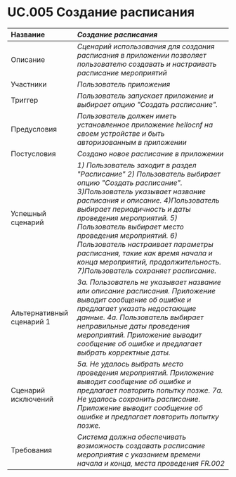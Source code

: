 # UC.005 Создание расписания
<!-- Подробное описание сценария использования системы с привязкой к ролям участников и задействованным бизнес-сущностям 
https://confluence.mts.ru/pages/viewpage.action?pageId=375782119 
-->
| Название | _Создание расписания_ |
|:---------------------------|:------|
| Описание | _Сценарий использования для создания расписания в приложении позволяет пользователю создавать и настраивать расписание мероприятий_ |
| Участники | _Пользователь приложения_ |
| Триггер | _Пользователь запускает приложение и выбирает опцию "Создать расписание"._ |
| Предусловия | _Пользователь должен иметь установленное приложение hellocnf на своем устройстве и быть авторизованным в приложении_ |
| Постусловия | _Создано новое расписание в приложении_ |
| Успешный сценарий | *1) Пользователь заходит в раздел "Расписание" 2) Пользователь выбирает опцию "Создать расписание". 3)Пользователь указывает название расписания и описание. 4)Пользователь выбирает периодичность и даты проведения мероприятий. 5) Пользователь выбирает место проведения мероприятий. 6) Пользователь настраивает параметры расписания, такие как время начала и конца мероприятий, продолжительность. 7)Пользователь сохраняет расписание.*|
| Альтернативный сценарий 1 | *3а. Пользователь не указывает название или описание расписания. Приложение выводит сообщение об ошибке и предлагает указать недостающие данные. 4а. Пользователь выбирает неправильные даты проведения мероприятий. Приложение выводит сообщение об ошибке и предлагает выбрать корректные даты.* |
| Сценарий исключений | *5a. Не удалось выбрать место проведения мероприятий. Приложение выводит сообщение об ошибке и предлагает повторить попытку позже. 7a. Не удалось сохранить расписание. Приложение выводит сообщение об ошибке и предлагает повторить попытку позже.* |
| Требования | *_Система должна обеспечивать возможность создавать расписание мероприятия с указанием времени начала и конца, места проведения_ FR.002* |
